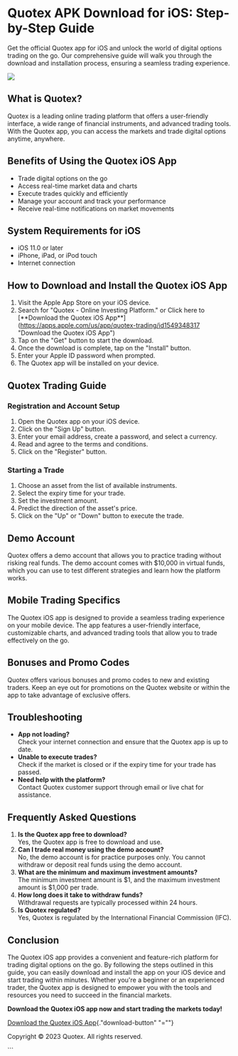 

# Quotex APK Download for iOS: Step-by-Step Guide

Get the official Quotex app for iOS and unlock the world of digital
options trading on the go. Our comprehensive guide will walk you through
the download and installation process, ensuring a seamless trading
experience.

[![](https://static.quotex.io/files/10_en/300_250.jpg)](https://traff.sbs/brokerqxlid)




## What is Quotex?

Quotex is a leading online trading platform that offers a user-friendly
interface, a wide range of financial instruments, and advanced trading
tools. With the Quotex app, you can access the markets and trade digital
options anytime, anywhere.

## Benefits of Using the Quotex iOS App

-   Trade digital options on the go
-   Access real-time market data and charts
-   Execute trades quickly and efficiently
-   Manage your account and track your performance
-   Receive real-time notifications on market movements

## System Requirements for iOS

-   iOS 11.0 or later
-   iPhone, iPad, or iPod touch
-   Internet connection

## How to Download and Install the Quotex iOS App

1.  Visit the Apple App Store on your iOS device.
2.  Search for "Quotex - Online Investing Platform." or Click here
    to \[\*\*Download the Quotex iOS
    App\*\*\](https://apps.apple.com/us/app/quotex-trading/id1549348317
    "Download the Quotex iOS App")
3.  Tap on the "Get" button to start the download.
4.  Once the download is complete, tap on the "Install" button.
5.  Enter your Apple ID password when prompted.
6.  The Quotex app will be installed on your device.

## Quotex Trading Guide

### Registration and Account Setup

1.  Open the Quotex app on your iOS device.
2.  Click on the "Sign Up" button.
3.  Enter your email address, create a password, and select a currency.
4.  Read and agree to the terms and conditions.
5.  Click on the "Register" button.

### Starting a Trade

1.  Choose an asset from the list of available instruments.
2.  Select the expiry time for your trade.
3.  Set the investment amount.
4.  Predict the direction of the asset\'s price.
5.  Click on the "Up" or "Down" button to execute the trade.

## Demo Account

Quotex offers a demo account that allows you to practice trading without
risking real funds. The demo account comes with \$10,000 in virtual
funds, which you can use to test different strategies and learn how the
platform works.

## Mobile Trading Specifics

The Quotex iOS app is designed to provide a seamless trading experience
on your mobile device. The app features a user-friendly interface,
customizable charts, and advanced trading tools that allow you to trade
effectively on the go.

## Bonuses and Promo Codes

Quotex offers various bonuses and promo codes to new and existing
traders. Keep an eye out for promotions on the Quotex website or within
the app to take advantage of exclusive offers.

## Troubleshooting

-   **App not loading?**\
    Check your internet connection and ensure that the Quotex app is up
    to date.
-   **Unable to execute trades?**\
    Check if the market is closed or if the expiry time for your trade
    has passed.
-   **Need help with the platform?**\
    Contact Quotex customer support through email or live chat for
    assistance.

## Frequently Asked Questions

1.  **Is the Quotex app free to download?**\
    Yes, the Quotex app is free to download and use.
2.  **Can I trade real money using the demo account?**\
    No, the demo account is for practice purposes only. You cannot
    withdraw or deposit real funds using the demo account.
3.  **What are the minimum and maximum investment amounts?**\
    The minimum investment amount is \$1, and the maximum investment
    amount is \$1,000 per trade.
4.  **How long does it take to withdraw funds?**\
    Withdrawal requests are typically processed within 24 hours.
5.  **Is Quotex regulated?**\
    Yes, Quotex is regulated by the International Financial Commission
    (IFC).

## Conclusion

The Quotex iOS app provides a convenient and feature-rich platform for
trading digital options on the go. By following the steps outlined in
this guide, you can easily download and install the app on your iOS
device and start trading within minutes. Whether you\'re a beginner or
an experienced trader, the Quotex app is designed to empower you with
the tools and resources you need to succeed in the financial markets.

**Download the Quotex iOS app now and start trading the markets today!**

[Download the Quotex iOS
App](\%22https://apps.apple.com/us/app/quotex-trading/id1549348317){."download-button"
"=""}

Copyright © 2023 Quotex. All rights reserved.

\`\`\`

